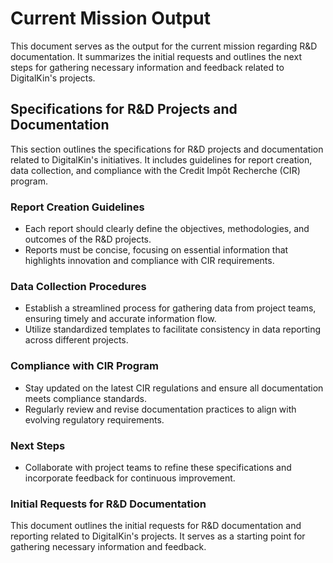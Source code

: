# Current Mission Output

This document serves as the output for the current mission regarding R&D documentation. It summarizes the initial requests and outlines the next steps for gathering necessary information and feedback related to DigitalKin's projects.

## Specifications for R&D Projects and Documentation

This section outlines the specifications for R&D projects and documentation related to DigitalKin's initiatives. It includes guidelines for report creation, data collection, and compliance with the Credit Impôt Recherche (CIR) program.

### Report Creation Guidelines
- Each report should clearly define the objectives, methodologies, and outcomes of the R&D projects.
- Reports must be concise, focusing on essential information that highlights innovation and compliance with CIR requirements.

### Data Collection Procedures
- Establish a streamlined process for gathering data from project teams, ensuring timely and accurate information flow.
- Utilize standardized templates to facilitate consistency in data reporting across different projects.

### Compliance with CIR Program
- Stay updated on the latest CIR regulations and ensure all documentation meets compliance standards.
- Regularly review and revise documentation practices to align with evolving regulatory requirements.

### Next Steps
- Collaborate with project teams to refine these specifications and incorporate feedback for continuous improvement.

### Initial Requests for R&D Documentation
This document outlines the initial requests for R&D documentation and reporting related to DigitalKin's projects. It serves as a starting point for gathering necessary information and feedback.
